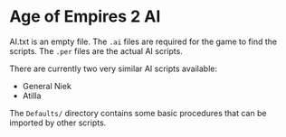 Age of Empires 2 AI
===================

AI.txt is an empty file.
The `.ai` files are required for the game to find the scripts.
The `.per` files are the actual AI scripts.

There are currently two very similar AI scripts available:
* General Niek
* Atilla

The `Defaults/` directory contains some basic procedures that can be imported by other scripts.
